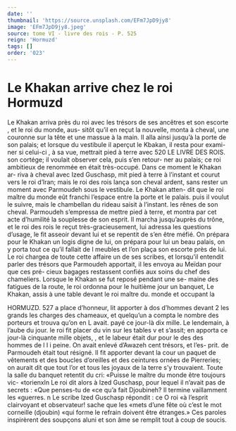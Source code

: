 ```yaml
---
date: ''
thumbnail: 'https://source.unsplash.com/EFm7JpD9jy8'
image: 'EFm7JpD9jy8.jpeg'
source: tome VI - livre des rois - P. 525
reign: 'Hormuzd'
tags: []
order: '023'
---
```


# Le Khakan arrive chez le roi Hormuzd

Le Khakan arriva près du roi avec les trésors de ses ancêtres et son escorte , et le roi du monde, aus- sitôt qu’il en reçut la nouvelle, monta à cheval, une couronne sur la tête et une massue à la main. Il alla ainsi jusqu’à la porte de son palais; et lorsque du vestibule il aperçut le Kbakan, il resta pour exami- ner si celui-ci , à sa vue, mettrait pied à terre avec
520 LE LIVRE DES ROIS.
son cortége; il voulait observer cela, puis s’en retour-
ner au palais; ce roi ambitieux de renommée en était très-occupé. Dans ce moment le Khakan ar- riva à cheval avec Ized Guschasp, mit pied à terre à l’instant et courut vers le roi d’lran; mais le roi des
rois lança son cheval ardent, sans rester un moment avec Parmoudeh sous le vestibule. Le Khakan atten- dit que le roi maître du monde eût franchi l’espace
entre la porte et le palais. puis il voulut le suivre, mais le chambellan du rideau saisit à l’instant. les rênes de son cheval. Parmoudeh s’empressa de mettre
pied à terre, et montra par cet acte d’humilité la souplesse de son esprit. Il marcha jusqu’auprès du trône, et le roi des rois le reçut très-gracieusement,
lui adressa les questions d’usage, le fit asseoir devant lui et se repentit de s’en être méfié. On prépara pour
le Khakan un logis digne de lui, on prépara pour
lui un beau palais, on y porta tout ce qu’il fallait de l meubles et l’on plaça son escorte près de lui. Le roi
chargea de toute cette affaire un de ses scribes, et lorsqu’il entendit parler des trésors que Parmoudeh apportait, il les envoya au Meïdan pour que ces pré- cieux bagages restassent confiés aux soins du chef des chameliers.
Lorsque le Khakan se fut reposé pendant une se- maine des fatigues de la route, le roi ordonna pour le huitième jour un banquet, Le Khakan, assis à une table devant le roi maître du. monde et occupant la

HORMUZD. 527 a place d’honneur, lit apporter à dos d’hommes devant
2 les grands les charges des chameaux, et quelqu’un a compta le nombre des porteurs et trouva qu’on en L avait. payé ce jour-là dix mille. Le lendemain, à
l’aube du jour. le roi fit placer du vin sur les tables
v et s’assit; en apporta ce jour-là cinquante mille objets,
, et le labeur était dur pour le des des hommes de
l
l
i
peine. On avait enlevé d’Awazeh cent trésors, et l’es-
prit. de Parmoudeh était tout résigné. Il fit apporter devant la cour un paquet de vêtements et des boucles
d’oreilles et des ceintures ornées de Pierreries; on aurait dit que tout l’or et tous les joyaux de la terre s’y trouvaient. Toute la salle du banquet retentit du cri: «Puisse le maître du monde être toujours vic-
«torienxln Le roi dit alors à Ized Guschasp, pour lequel il n’avait pas de secrets : «Que penses-tu de «ce qu’a fait Djoubineh? Il termine vaillamment les
«guerres. n Le scribe Ized Guschasp répondit : ce O roi «à l’esprit clairvoyant et observateur! sache que les «mets d’une fête où c’est le mot corneille (djoubin)
«qui forme le refrain doivent être étranges.» Ces paroles inspirèrent des soupçons aluni et son âme se remplit tout à coup de soucis.
